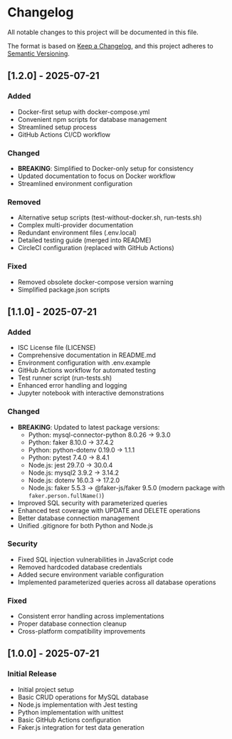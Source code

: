 # Changelog

All notable changes to this project will be documented in this file.

The format is based on [Keep a Changelog](https://keepachangelog.com/en/1.0.0/),
and this project adheres to [Semantic Versioning](https://semver.org/spec/v2.0.0.html).

## [1.2.0] - 2025-07-21

### Added

- Docker-first setup with docker-compose.yml
- Convenient npm scripts for database management
- Streamlined setup process
- GitHub Actions CI/CD workflow

### Changed

- **BREAKING**: Simplified to Docker-only setup for consistency
- Updated documentation to focus on Docker workflow
- Streamlined environment configuration

### Removed

- Alternative setup scripts (test-without-docker.sh, run-tests.sh)
- Complex multi-provider documentation
- Redundant environment files (.env.local)
- Detailed testing guide (merged into README)
- CircleCI configuration (replaced with GitHub Actions)

### Fixed

- Removed obsolete docker-compose version warning
- Simplified package.json scripts

## [1.1.0] - 2025-07-21

### Added

- ISC License file (LICENSE)
- Comprehensive documentation in README.md
- Environment configuration with .env.example
- GitHub Actions workflow for automated testing
- Test runner script (run-tests.sh)
- Enhanced error handling and logging
- Jupyter notebook with interactive demonstrations

### Changed

- **BREAKING**: Updated to latest package versions:
  - Python: mysql-connector-python 8.0.26 → 9.3.0
  - Python: faker 8.10.0 → 37.4.2
  - Python: python-dotenv 0.19.0 → 1.1.1
  - Python: pytest 7.4.0 → 8.4.1
  - Node.js: jest 29.7.0 → 30.0.4
  - Node.js: mysql2 3.9.2 → 3.14.2
  - Node.js: dotenv 16.0.3 → 17.2.0
  - Node.js: faker 5.5.3 → @faker-js/faker 9.5.0 (modern package with `faker.person.fullName()`)
- Improved SQL security with parameterized queries
- Enhanced test coverage with UPDATE and DELETE operations
- Better database connection management
- Unified .gitignore for both Python and Node.js

### Security

- Fixed SQL injection vulnerabilities in JavaScript code
- Removed hardcoded database credentials
- Added secure environment variable configuration
- Implemented parameterized queries across all database operations

### Fixed

- Consistent error handling across implementations
- Proper database connection cleanup
- Cross-platform compatibility improvements

## [1.0.0] - 2025-07-21

### Initial Release

- Initial project setup
- Basic CRUD operations for MySQL database
- Node.js implementation with Jest testing
- Python implementation with unittest
- Basic GitHub Actions configuration
- Faker.js integration for test data generation
